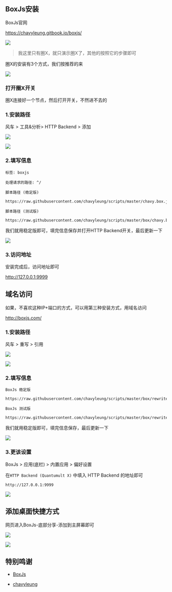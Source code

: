 ## BoxJs安装

BoxJs官网

https://chavyleung.gitbook.io/boxjs/


![](https://ghproxy.com/https://raw.githubusercontent.com/Yiov/notes/main/boxjs/pic/boxjs.png)


> 我这里只有圈X，就只演示圈X了，其他的按照它的步骤即可


圈X的安装有3个方式，我们按推荐的来

![](https://ghproxy.com/https://raw.githubusercontent.com/Yiov/notes/main/boxjs/pic/boxjs-1.png)



### 打开圈X开关

圈X连接好一个节点，然后打开开关，不然进不去的



### 1.安装路径

风车 > 工具&分析> HTTP Backend > 添加

![](https://ghproxy.com/https://raw.githubusercontent.com/Yiov/notes/main/boxjs/pic/boxjs-2.png)

![](https://ghproxy.com/https://raw.githubusercontent.com/Yiov/notes/main/boxjs/pic/boxjs-3.png)


### 2.填写信息

    标签: boxjs

    处理请求的路径: ^/

    脚本路径 (稳定版)

    https://raw.githubusercontent.com/chavyleung/scripts/master/chavy.box.js

    脚本路径 (测试版)

    https://raw.githubusercontent.com/chavyleung/scripts/master/box/chavy.boxjs.js


我们就用稳定版即可，填完信息保存并打开HTTP Backend开关，最后更新一下

![](https://ghproxy.com/https://raw.githubusercontent.com/Yiov/notes/main/boxjs/pic/boxjs-4.png)


### 3.访问地址

安装完成后，访问地址即可

http://127.0.0.1:9999




## 域名访问

如果，不喜欢这种IP+端口的方式，可以用第三种安装方式，用域名访问

http://boxjs.com/


### 1.安装路径

风车 > 重写 > 引用

![](https://ghproxy.com/https://raw.githubusercontent.com/Yiov/notes/main/boxjs/pic/boxjs-2.png)

![](https://ghproxy.com/https://raw.githubusercontent.com/Yiov/notes/main/boxjs/pic/boxjs-5.png)



### 2.填写信息

    BoxJs 稳定版

    https://raw.githubusercontent.com/chavyleung/scripts/master/box/rewrite/boxjs.rewrite.quanx.conf

    BoxJs 测试版

    https://raw.githubusercontent.com/chavyleung/scripts/master/box/rewrite/boxjs.rewrite.quanx.tf.conf


我们就用稳定版即可，填完信息保存，最后更新一下

![](https://ghproxy.com/https://raw.githubusercontent.com/Yiov/notes/main/boxjs/pic/boxjs-6.png)


### 3.更该设置

BoxJs > 应用(底栏) > 内置应用 > 偏好设置

在`HTTP Backend (Quantumult X)` 中填入 HTTP Backend 的地址即可

    http://127.0.0.1:9999


![](https://ghproxy.com/https://raw.githubusercontent.com/Yiov/notes/main/boxjs/pic/boxjs-7.png)



## 添加桌面快捷方式


网页进入BoxJs-底部分享-添加到主屏幕即可

![](https://ghproxy.com/https://raw.githubusercontent.com/Yiov/notes/main/boxjs/pic/boxjs-8.png)

![](https://ghproxy.com/https://raw.githubusercontent.com/Yiov/notes/main/boxjs/pic/boxjs-9.png)





## 特别鸣谢


* [BoxJs](https://chavyleung.gitbook.io/boxjs/)

* [chavyleung](https://github.com/chavyleung/scripts)

